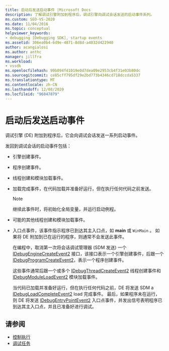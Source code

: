 ```yaml
---
title: 启动后发送启动事件 |Microsoft Docs
description: 了解调试引擎附加到程序后，调试引擎向调试会话发送的启动事件系列。
ms.custom: SEO-VS-2020
ms.date: 11/04/2016
ms.topic: conceptual
helpviewer_keywords:
- debugging [Debugging SDK], startup events
ms.assetid: 306ea0b4-6d9e-4871-8d8d-a4032d422940
author: acangialosi
ms.author: anthc
manager: jillfra
ms.workload:
- vssdk
ms.openlocfilehash: 99b094fd1019e0d7dea09e2953cb4f31e03b80dc
ms.sourcegitcommit: ce85cff795df29e2bd773b4346cd718dccda5337
ms.translationtype: MT
ms.contentlocale: zh-CN
ms.lasthandoff: 12/08/2020
ms.locfileid: "96847879"
---
```

# <a name="send-startup-events-after-a-launch"></a>启动后发送启动事件
调试引擎 (DE) 附加到程序后，它会向调试会话发送一系列启动事件。

 发回到调试会话的启动事件包括：

- 引擎创建事件。

- 程序创建事件。

- 线程创建和模块加载事件。

- 加载完成事件，在代码加载并准备好运行，但在执行任何代码之前发送。

  > [!NOTE]
  > 继续此事件时，将初始化全局变量，并运行启动例程。

- 可能的其他线程创建和模块加载事件。

- 入口点事件，该事件指示程序已到达其主入口点，如 **main** 或 `WinMain` 。 如果将 DE 附加到已在运行的程序，则通常不会发送此事件。

  在编程中，取消第一次将会话调试管理器 (SDM 发送) 一个 [IDebugEngineCreateEvent2](../../extensibility/debugger/reference/idebugenginecreateevent2.md) 接口，该接口表示一个引擎创建事件，后跟一个 [IDebugProgramCreateEvent2](../../extensibility/debugger/reference/idebugprogramcreateevent2.md)，表示一个程序创建事件。

  这些事件通常后跟一个或多个 [IDebugThreadCreateEvent2](../../extensibility/debugger/reference/idebugthreadcreateevent2.md) 线程创建事件和 [IDebugModuleLoadEvent2](../../extensibility/debugger/reference/idebugmoduleloadevent2.md) 模块加载事件。

  当代码已加载并准备好运行，但在执行任何代码之前，DE 将发送 SDM a [IDebugLoadCompleteEvent2](../../extensibility/debugger/reference/idebugloadcompleteevent2.md) load 完成事件。 最后，如果程序未在运行，则 DE 将发送 [IDebugEntryPointEvent2](../../extensibility/debugger/reference/idebugentrypointevent2.md) 入口点事件，并发出信号表明程序已到达其主入口点，并且已准备好进行调试。

## <a name="see-also"></a>请参阅
- [控制执行](../../extensibility/debugger/control-of-execution.md)
- [调试任务](../../extensibility/debugger/debugging-tasks.md)

